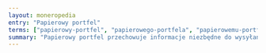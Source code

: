 ```yaml
---
layout: moneropedia
entry: "Papierowy portfel"
terms: ["papierowy-portfel", "papierowego-portfela", "papierowemu-portfelowi"]
summary: "Papierowy portfel przechowuje informacje niezbędne do wysyłania i otrzymywania Masari Supreme."
---
```


